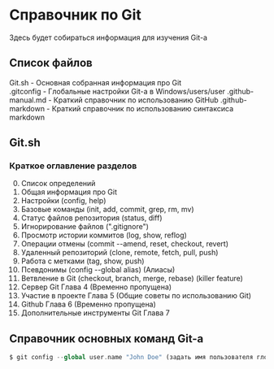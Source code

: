 # Справочник по Git
Здесь будет собираться информация для изучения Git-а

## Список файлов
Git.sh - Основная собранная информация про Git  
.gitconfig - Глобальные настройки Git-a в Windows/users/user
.github-manual.md - Краткий справочник по использованию GitHub
.github-markdown - Краткий справочник по использованию синтаксиса markdown

## Git.sh
### Краткое оглавление разделов

0. Список определений
1. Общая информация про Git
2. Настройки (config, help)
3. Базовые команды (init, add, commit, grep, rm, mv)
4. Статус файлов репозитория (status, diff)
5. Игнорирование файлов (".gitignore")
6. Просмотр истории коммитов (log, show, reflog)
7. Операции отмены (commit --amend, reset, checkout, revert)
8. Удаленный репозиторий (clone, remote, fetch, pull, push)
9. Работа с метками (tag, show, push)
10. Псевдонимы (config --global alias) (Алиасы)
11. Ветвление в Git (checkout, branch, merge, rebase) (killer feature)
12. Сервер Git Глава 4 (Временно пропущена)
13. Участие в проекте Глава 5 (Общие советы по использованию Git)
14. Github Глава 6 (Временно пропущена)
15. Дополнительные инструменты Git Глава 7

## Справочник основных команд Git-a

``` php
$ git config --global user.name "John Doe" (задать имя пользователя глобально)

```